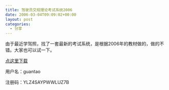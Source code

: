 ```yaml
---
title: 驾驶员交规理论考试系统2006
date: 2006-03-04T09:09:02+00:00
layout: post
categories:
  - 分享
---
```


由于最近学驾照，找了一套最新的考试系统，是根据2006年的教材做的，做的不错。大家也可以试一下。

[点这里下载](http://www.cnsoft4u.com/download/DriverTest2006.zip)

用户名：guantao

注册码：YLZ4SAYPWWLUZ7B